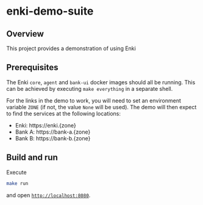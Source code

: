 # enki-demo-suite

## Overview

This project provides a demonstration of using Enki

## Prerequisites

The Enki `core`, `agent` and `bank-ui` docker images should all be running. This can be achieved by
executing `make everything` in a separate shell.

For the links in the demo to work, you will need to set an environment variable `ZONE` (if not, the
value `None` will be used). The demo will then expect to find the services at the following locations:

* Enki: https://enki.{zone}
* Bank A: https://bank-a.{zone}
* Bank B: https://bank-b.{zone}

## Build and run

Execute

```sh
make run
``` 

and open [`http://localhost:8080`](`http://localhost:8080`).

